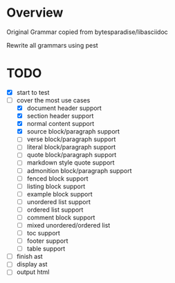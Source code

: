 # Overview
Original Grammar copied from bytesparadise/libasciidoc

Rewrite all grammars using pest

# TODO
- [x] start to test
- [ ] cover the most use cases
    - [x] document header support
    - [x] section header support
    - [x] normal content support
    - [x] source block/paragraph support
    - [ ] verse block/paragraph support
    - [ ] literal block/paragraph support
    - [ ] quote block/paragraph support
    - [ ] markdown style quote support
    - [ ] admonition block/paragraph support
    - [ ] fenced block support
    - [ ] listing block support
    - [ ] example block support
    - [ ] unordered list support
    - [ ] ordered list support
    - [ ] comment block support
    - [ ] mixed unordered/ordered list
    - [ ] toc support
    - [ ] footer support
    - [ ] table support
- [ ] finish ast
- [ ] display ast
- [ ] output html

